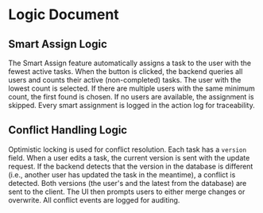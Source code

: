 # Logic Document

## Smart Assign Logic

The Smart Assign feature automatically assigns a task to the user with the fewest active tasks. When the button is clicked, the backend queries all users and counts their active (non-completed) tasks. The user with the lowest count is selected. If there are multiple users with the same minimum count, the first found is chosen. If no users are available, the assignment is skipped. Every smart assignment is logged in the action log for traceability.

## Conflict Handling Logic

Optimistic locking is used for conflict resolution. Each task has a `version` field. When a user edits a task, the current version is sent with the update request. If the backend detects that the version in the database is different (i.e., another user has updated the task in the meantime), a conflict is detected. Both versions (the user's and the latest from the database) are sent to the client. The UI then prompts users to either merge changes or overwrite. All conflict events are logged for auditing.

